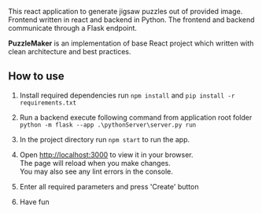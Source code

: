 
This react application to generate jigsaw puzzles out of provided image.
Frontend written in react and backend in Python. The frontend and backend communicate through a Flask endpoint.

**PuzzleMaker** is an implementation of base React project which written with clean architecture and best practices.

## How to use
1. Install required dependencies run `npm install` and `pip install -r requirements.txt`
2. Run a backend execute following command from application root folder  
`python -m flask --app .\pythonServer\server.py run`

3. In the project directory run `npm start` to run the app.
4. Open [http://localhost:3000](http://localhost:3000) to view it in your browser.  
The page will reload when you make changes.\
You may also see any lint errors in the console.

5. Enter all required parameters and press 'Create' button
6. Have fun
